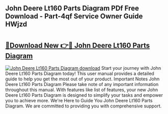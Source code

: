## John Deere Lt160 Parts Diagram PDf Free Download - Part-4qf Service Owner Guide HWjzd

# <h2><a href="http://dfl6lfp.blite.top/?on=John+Deere+Lt160+Parts+Diagram">🔗Download New 👉🔴 John Deere Lt160 Parts Diagram</a></h2>

[![John Deere Lt160 Parts Diagram download](https://i.imgur.com/lujVjoI.png)](http://dfl6lfp.blite.top/?on=John+Deere+Lt160+Parts+Diagram)
Start your journey with John Deere Lt160 Parts Diagram today! This user manual provides a detailed guide to help you get the most out of your product. Important Notes John Deere Lt160 Parts Diagram Please take note of any important information throughout this manual. With features like list of features, your new John Deere Lt160 Parts Diagram is designed to simplify your tasks and empower you to achieve more. We're Here to Guide You John Deere Lt160 Parts Diagram. We are committed to providing you with comprehensive support.
